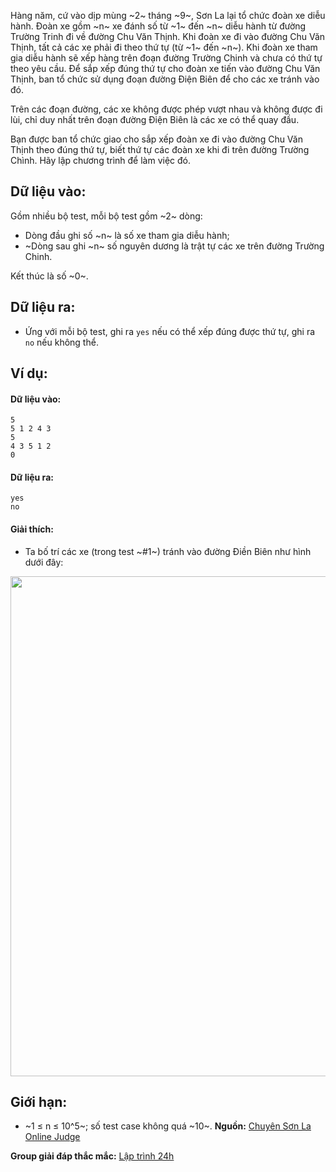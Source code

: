 Hàng năm, cứ vào dịp mùng ~2~ tháng ~9~, Sơn La lại tổ chức đoàn xe diễu hành. Đoàn xe gồm ~n~ xe đánh số từ ~1~ đến ~n~ diễu hành từ đường Trường Trinh đi về đường Chu Văn Thịnh. Khi đoàn xe đi vào đường Chu Văn Thịnh, tất cả các xe phải đi theo thứ tự (từ ~1~ đến ~n~). Khi đoàn xe tham gia diễu hành sẽ xếp hàng trên đoạn đường Trường Chinh và chưa có thứ tự theo yêu cầu. Để sắp xếp đúng thứ tự cho đoàn xe tiến vào đường Chu Văn Thịnh, ban tổ chức sử dụng đoạn đường Điện Biên để cho các xe tránh vào đó.

Trên các đoạn đường, các xe không được phép vượt nhau và không được đi lùi, chỉ duy nhất trên đoạn đường Điện Biên là các xe có thể quay đầu.

Bạn được ban tổ chức giao cho sắp xếp đoàn xe đi vào đường Chu Văn Thịnh theo đúng thứ tự, biết thứ tự các đoàn xe khi đi trên đường Trường Chình. Hãy lập chương trình để làm việc đó.

## Dữ liệu vào:
Gồm nhiều bộ test, mỗi bộ test gồm ~2~ dòng:
- Dòng đầu ghi số ~n~ là số xe tham gia diễu hành;
- ~Dòng sau ghi ~n~ số nguyên dương là trật tự các xe trên đường Trường Chinh.

Kết thúc là số ~0~.

## Dữ liệu ra:
- Ứng với mỗi bộ test, ghi ra `yes` nếu có thể xếp đúng được thứ tự, ghi ra `no` nếu không thể.

## Ví dụ:
#### Dữ liệu vào:
```
5
5 1 2 4 3
5
4 3 5 1 2
0
```

#### Dữ liệu ra:
```
yes
no
```

#### Giải thích:
- Ta bố trí các xe (trong test ~\#1~) tránh vào đường Điền Biên như hình dưới đây:
<center><img src="/images/problems/495/STPARA.png" width="800px" \></center>

## Giới hạn:
- ~1 ≤ n ≤ 10^5~; số test case không quá ~10~.
**Nguồn:** [Chuyên Sơn La Online Judge](http://csloj.ddns.net/)

**Group giải đáp thắc mắc:** [Lập trình 24h](https://www.facebook.com/groups/1386904321519984)